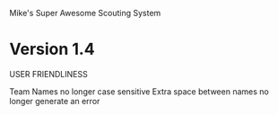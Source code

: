 Mike's Super Awesome Scouting System

Version 1.4
========


USER FRIENDLINESS

Team Names no longer case sensitive
Extra space between names no longer generate an error  



